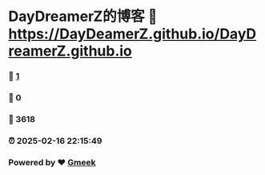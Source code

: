 # DayDreamerZ的博客 :link: https://DayDeamerZ.github.io/DayDreamerZ.github.io 
### :page_facing_up: [1](https://DayDeamerZ.github.io/DayDreamerZ.github.io/tag.html) 
### :speech_balloon: 0 
### :hibiscus: 3618 
### :alarm_clock: 2025-02-16 22:15:49 
### Powered by :heart: [Gmeek](https://github.com/Meekdai/Gmeek)
